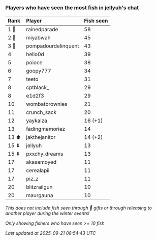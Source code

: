 ### Players who have seen the most fish in jellyuh's chat

| Rank  | Player              | Fish seen |
|:------|:--------------------|:----------|
| 1 🥇  | rainedparade        | 58        |
| 2 🥈  | miyabwah            | 45        |
| 3 🥉  | pompadourdelinquent | 43        |
| 4     | hello0d             | 39        |
| 5     | poioce              | 38        |
| 6     | goopy777            | 34        |
| 7     | teeto               | 31        |
| 8     | cptblack_           | 29        |
| 8     | e1d2f3              | 29        |
| 10    | wombatbrownies      | 21        |
| 11    | crunch_sack         | 20        |
| 12    | yaykaiza            | 16 (+1)   |
| 13    | fadingmemoriez      | 14        |
| 13 ⬆  | jakthejanitor       | 14 (+2)   |
| 15 ⬇  | jellyuh             | 13        |
| 15 ⬇  | pxxchy_dreams       | 13        |
| 17    | akasamoyed          | 11        |
| 17    | cerealapii          | 11        |
| 17    | piz_z               | 11        |
| 20    | blitzrailgun        | 10        |
| 20    | maurgauna           | 10        |

_This does not include fish seen through 🎁 gifts or through releasing to another player during the winter events!_

_Only showing fishers who have seen >= 10 fish_

_Last updated at 2025-09-21 08:54:43 UTC_